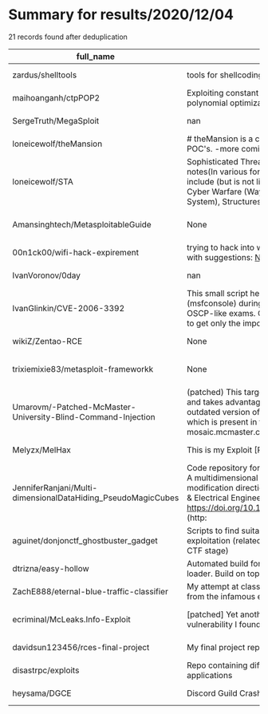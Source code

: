 
# Summary for results/2020/12/04
    
21 records found after deduplication

| full_name | description | html_url | matched_list | matched_count | pushed_at | size | stargazers_count | language | forks_count | vul_ids |
|--------------------------------------------------------------|------------------------------------------------------------------------------------------------------------------------------------------------------------------------------------------------------------------------------------------------------------------|---------------------------------------------------------------------------------|-------------------------------------------|-----------------|---------------------------|--------|--------------------|------------------|---------------|--------------------|
| zardus/shelltools | tools for shellcoding | https://github.com/zardus/shelltools | ['shellcode'] | 1 | 2020-12-04 06:28:21+00:00 | 63 | 30 | Shell | 3 | [] |
| maihoanganh/ctpPOP2 | Exploiting constant trace property in large-scale polynomial optimization | https://github.com/maihoanganh/ctpPOP2 | ['exploit'] | 1 | 2020-12-04 15:03:17+00:00 | 312 | 0 | Julia | 0 | [] |
| SergeTruth/MegaSploit | nan | https://github.com/SergeTruth/MegaSploit | ['sploit'] | 1 | 2020-12-04 20:03:07+00:00 | 0 | 0 | nan | 0 | [] |
| loneicewolf/theMansion | # theMansion is a collection of malwares, exploits & POC's. -more coming- | https://github.com/loneicewolf/theMansion | ['exploit'] | 1 | 2020-12-04 19:58:30+00:00 | 17 | 1 | | 1 | [] |
| loneicewolf/STA | Sophisticated Threat Actor - Is my collection of notes(In various formats) I will provide here, Will include (but is not limited to): Offensive & Defensive Cyber Warfare (Ways of both breaking & 'creating' the System), Structures & Frameworks - automation | https://github.com/loneicewolf/STA | ['exploit', 'vulnerability poc'] | 2 | 2020-12-04 19:21:08+00:00 | 5 | 1 | | 1 | [] |
| Amansinghtech/MetasploitableGuide | None | https://github.com/Amansinghtech/MetasploitableGuide | ['metasploit module OR payload'] | 1 | 2020-12-04 18:05:42+00:00 | 4994 | 0 | | 0 | [] |
| 00n1ck00/wifi-hack-expirement | trying to hack into wifi, exploiting hole 196. mail me with suggestions: N1ck.sutin.email@gmail.com | https://github.com/00n1ck00/wifi-hack-expirement | ['exploit'] | 1 | 2020-12-04 14:25:58+00:00 | 1 | 0 | | 0 | [] |
| IvanVoronov/0day | nan | https://github.com/IvanVoronov/0day | ['0day'] | 1 | 2020-12-04 13:33:28+00:00 | 8 | 4 | nan | 2 | [] |
| IvanGlinkin/CVE-2006-3392 | This small script helps to avoid using MetaSploit (msfconsole) during the Enterprise pentests and OSCP-like exams. Grep included function will help you to get only the important information. | https://github.com/IvanGlinkin/CVE-2006-3392 | ['cve-2', 'metasploit module OR payload'] | 2 | 2020-12-04 12:19:11+00:00 | 8 | 7 | Shell | 1 | ['CVE-2006-3392'] |
| wikiZ/Zentao-RCE | None | https://github.com/wikiZ/Zentao-RCE | ['rce'] | 1 | 2020-12-04 11:38:07+00:00 | 3 | 2 | Python | 1 | [] |
| trixiemixie83/metasploit-frameworkk | None | https://github.com/trixiemixie83/metasploit-frameworkk | ['metasploit module OR payload'] | 1 | 2020-12-04 08:34:24+00:00 | 59447 | 0 | Ruby | 0 | [] |
| Umarovm/-Patched-McMaster-University-Blind-Command-Injection | (patched) This targets McMaster University's website and takes advantage of CVE-2020-14882 in the outdated version of WebLogic Server (12.2.1.3.0), which is present in the university's subdomains, mosaic.mcmaster.ca and epprd.uts.mcmaster.ca. | https://github.com/Umarovm/-Patched-McMaster-University-Blind-Command-Injection | ['command injection', 'cve-2'] | 2 | 2020-12-04 02:16:01+00:00 | 7 | 0 | | 0 | ['CVE-2020-14882'] |
| Melyzx/MelHax | This is my Exploit [Roblox]. | https://github.com/Melyzx/MelHax | ['exploit'] | 1 | 2020-12-04 15:57:13+00:00 | 125 | 0 | | 0 | [] |
| JenniferRanjani/Multi-dimensionalDataHiding_PseudoMagicCubes | Code repository for the article "Pseudo magic cubes: A multidimensional data hiding scheme exploiting modification directions for large payloads" Computers & Electrical Engineering, Volume 89, 2021, https://doi.org/10.1016/j.compeleceng.2020.106928. (http: | https://github.com/JenniferRanjani/Multi-dimensionalDataHiding_PseudoMagicCubes | ['exploit'] | 1 | 2020-12-04 05:37:01+00:00 | 221 | 0 | MATLAB | 0 | [] |
| aguinet/donjonctf_ghostbuster_gadget | Scripts to find suitable gadgets for a Spectre BTB exploitation (related to the Ghostbuster 2020 Donjon CTF stage) | https://github.com/aguinet/donjonctf_ghostbuster_gadget | ['exploit'] | 1 | 2020-12-04 07:58:39+00:00 | 872 | 2 | Python | 0 | [] |
| dtrizna/easy-hollow | Automated build for process hollowing shellcode loader. Build on top of TikiTorch and donut projects. | https://github.com/dtrizna/easy-hollow | ['shellcode'] | 1 | 2020-12-04 08:03:22+00:00 | 7976 | 4 | C# | 1 | [] |
| ZachE888/eternal-blue-traffic-classifier | My attempt at classifying malicious network traffic from the infamous eternal blue exploit | https://github.com/ZachE888/eternal-blue-traffic-classifier | ['exploit'] | 1 | 2020-12-04 11:26:44+00:00 | 216 | 2 | JavaScript | 1 | [] |
| ecriminal/McLeaks.Info-Exploit | [patched] Yet another simple OS command injection vulnerability I found on McLeaks.info | https://github.com/ecriminal/McLeaks.Info-Exploit | ['command injection', 'exploit'] | 2 | 2020-12-04 14:57:56+00:00 | 3 | 0 | Python | 0 | [] |
| davidsun123456/rces-final-project | My final project repository for RCES | https://github.com/davidsun123456/rces-final-project | ['rce'] | 1 | 2020-12-04 02:47:29+00:00 | 10813 | 0 | Jupyter Notebook | 0 | [] |
| disastrpc/exploits | Repo containing different POC's for assorted applications | https://github.com/disastrpc/exploits | ['exploit'] | 1 | 2020-12-04 04:40:34+00:00 | 15247 | 0 | Shell | 0 | [] |
| heysama/DGCE | Discord Guild Crash Exploit | https://github.com/heysama/DGCE | ['exploit'] | 1 | 2020-12-04 15:00:42+00:00 | 2 | 0 | | 1 | [] |
